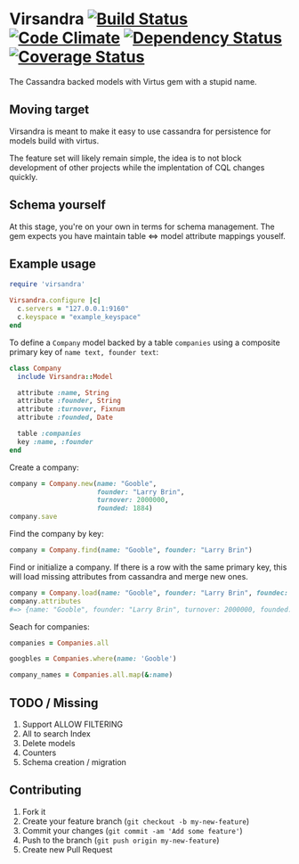 # Virsandra [![Build Status](https://travis-ci.org/ottbot/virsandra.png)](https://travis-ci.org/ottbot/virsandra) [![Code Climate](https://codeclimate.com/github/ottbot/virsandra.png)](https://codeclimate.com/github/ottbot/virsandra) [![Dependency Status](https://gemnasium.com/ottbot/virsandra.png)](https://gemnasium.com/ottbot/virsandra) [![Coverage Status](https://coveralls.io/repos/ottbot/virsandra/badge.png?branch=master)](https://coveralls.io/r/ottbot/virsandra)

The Cassandra backed models with Virtus gem with a stupid name.

## Moving target

Virsandra is meant to make it easy to use cassandra for persistence
for models build with virtus.

The feature set will likely remain simple, the idea is to not block
development of other projects while the implentation of CQL changes
quickly.

## Schema yourself

At this stage, you're on your own in terms for schema management. The
gem expects you have maintain table <=> model attribute mappings
youself.

## Example usage

````ruby
require 'virsandra'

Virsandra.configure |c|
  c.servers = "127.0.0.1:9160"
  c.keyspace = "example_keyspace"
end
````

To define a `Company` model backed by a table `companies` using a composite primary key of `name text, founder text`:
````ruby
class Company
  include Virsandra::Model

  attribute :name, String
  attribute :founder, String
  attribute :turnover, Fixnum
  attribute :founded, Date

  table :companies
  key :name, :founder
end
````

Create a company:
````ruby
company = Company.new(name: "Gooble",
                      founder: "Larry Brin",
                      turnover: 2000000,
                      founded: 1884)
company.save
````

Find the company by key:
````ruby
company = Company.find(name: "Gooble", founder: "Larry Brin")
````

Find or initialize a company. If there is a row with the same primary
key, this will load missing attributes from cassandra and merge new
ones.

````ruby
company = Company.load(name: "Gooble", founder: "Larry Brin", foundec: 2012)
company.attributes
#=> {name: "Gooble", founder: "Larry Brin", turnover: 2000000, founded: 2012}
````

Seach for companies:
````ruby
companies = Companies.all

googbles = Companies.where(name: 'Gooble')

company_names = Companies.all.map(&:name)
````

## TODO / Missing

1. Support ALLOW FILTERING
2. All to search Index
3. Delete models
4. Counters
5. Schema creation / migration


## Contributing

1. Fork it
2. Create your feature branch (`git checkout -b my-new-feature`)
3. Commit your changes (`git commit -am 'Add some feature'`)
4. Push to the branch (`git push origin my-new-feature`)
5. Create new Pull Request
